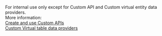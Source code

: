 For internal use only except for Custom API and Custom virtual entity data providers.<br/>More information: <br />[Create and use Custom APIs](/powerapps/developer/data-platform/custom-api)<br />[Custom Virtual table data providers](/powerapps/developer/data-platform/virtual-entities/custom-ve-data-providers)